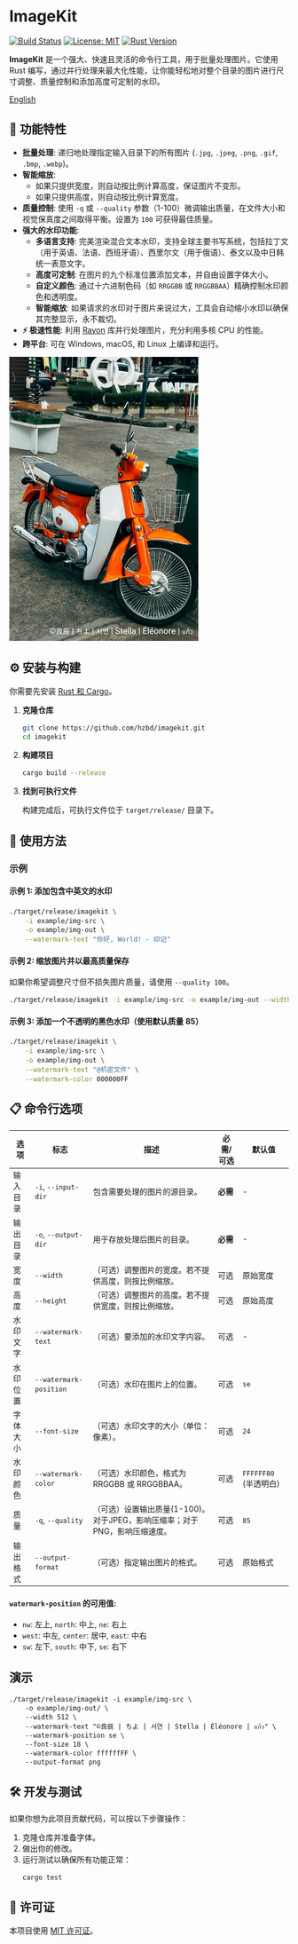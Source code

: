 # ImageKit

[![Build Status](https://img.shields.io/badge/build-passing-brightgreen)](https://github.com/hzbd/imagekit)
[![License: MIT](https://img.shields.io/badge/License-MIT-yellow.svg)](https://opensource.org/licenses/MIT)
[![Rust Version](https://img.shields.io/badge/rust-1.87%2B-blue.svg)](https://www.rust-lang.org)

**ImageKit** 是一个强大、快速且灵活的命令行工具，用于批量处理图片。它使用 Rust 编写，通过并行处理来最大化性能，让你能轻松地对整个目录的图片进行尺寸调整、质量控制和添加高度可定制的水印。

[English](./README.md)

## 🌟 功能特性

- **批量处理**: 递归地处理指定输入目录下的所有图片 (`.jpg`, `.jpeg`, `.png`, `.gif`, `.bmp`, `.webp`)。
- **智能缩放**:
    - 如果只提供宽度，则自动按比例计算高度，保证图片不变形。
    - 如果只提供高度，则自动按比例计算宽度。
- **质量控制**: 使用 `-q` 或 `--quality` 参数（1-100）微调输出质量，在文件大小和视觉保真度之间取得平衡。设置为 `100` 可获得最佳质量。
- **强大的水印功能**:
    - **多语言支持**: 完美渲染混合文本水印，支持全球主要书写系统，包括拉丁文（用于英语、法语、西班牙语）、西里尔文（用于俄语）、泰文以及中日韩统一表意文字。
    - **高度可定制**: 在图片的九个标准位置添加文本，并自由设置字体大小。
    - **自定义颜色**: 通过十六进制色码（如 `RRGGBB` 或 `RRGGBBAA`）精确控制水印颜色和透明度。
    - **智能缩放**: 如果请求的水印对于图片来说过大，工具会自动缩小水印以确保其完整显示，永不裁切。
- **⚡ 极速性能**: 利用 [Rayon](https://github.com/rayon-rs/rayon) 库并行处理图片，充分利用多核 CPU 的性能。
- **跨平台**: 可在 Windows, macOS, 和 Linux 上编译和运行。

![Demo Watermark](./example/img-out/markus-winkler.png)

## ⚙️ 安装与构建

你需要先安装 [Rust 和 Cargo](https://www.rust-lang.org/tools/install)。

1.  **克隆仓库**
    ```bash
    git clone https://github.com/hzbd/imagekit.git
    cd imagekit
    ```

2.  **构建项目**
    ```bash
    cargo build --release
    ```

3.  **找到可执行文件**

    构建完成后，可执行文件位于 `target/release/` 目录下。

## 🚀 使用方法

### 示例

#### 示例 1: 添加包含中英文的水印
```bash
./target/release/imagekit \
    -i example/img-src \
    -o example/img-out \
    --watermark-text "你好, World! - 印记"
```

#### 示例 2: 缩放图片并以最高质量保存
如果你希望调整尺寸但不损失图片质量，请使用 `--quality 100`。
```bash
./target/release/imagekit -i example/img-src -o example/img-out --width 1024 --quality 100
```

#### 示例 3: 添加一个不透明的黑色水印（使用默认质量 85）
```bash
./target/release/imagekit \
    -i example/img-src \
    -o example/img-out \
    --watermark-text "@机密文件" \
    --watermark-color 000000FF
```

## 📋 命令行选项

| 选项                 | 标志                 | 描述                                                                    | 必需/可选 | 默认值   |
| -------------------- | -------------------- | ----------------------------------------------------------------------- | --------- | -------- |
| 输入目录             | `-i`, `--input-dir`  | 包含需要处理的图片的源目录。                                            | **必需**  | -        |
| 输出目录             | `-o`, `--output-dir` | 用于存放处理后图片的目录。                                              | **必需**  | -        |
| 宽度                 | `--width`            | （可选）调整图片的宽度。若不提供高度，则按比例缩放。                    | 可选      | 原始宽度 |
| 高度                 | `--height`           | （可选）调整图片的高度。若不提供宽度，则按比例缩放。                    | 可选      | 原始高度 |
| 水印文字             | `--watermark-text`   | （可选）要添加的水印文字内容。                                          | 可选      | -        |
| 水印位置             | `--watermark-position` | （可选）水印在图片上的位置。                                            | 可选      | `se`     |
| 字体大小             | `--font-size`        | （可选）水印文字的大小（单位：像素）。                                  | 可选      | `24`     |
| 水印颜色             | `--watermark-color`  | （可选）水印颜色，格式为 RRGGBB 或 RRGGBBAA。                           | 可选      | `FFFFFF80` (半透明白) |
| 质量                 | `-q`, `--quality`    | （可选）设置输出质量(1-100)。对于JPEG，影响压缩率；对于PNG，影响压缩速度。 | 可选      | `85`     |
| 输出格式             | `--output-format`    | （可选）指定输出图片的格式。                                              | 可选      | 原始格式 |

#### `watermark-position` 的可用值:

-   `nw`: 左上, `north`: 中上, `ne`: 右上
-   `west`: 中左, `center`: 居中, `east`: 中右
-   `sw`: 左下, `south`: 中下, `se`: 右下

## 演示

```
./target/release/imagekit -i example/img-src \
    -o example/img-out/ \
    --width 512 \
    --watermark-text "©良辰 | ちよ | 서연 | Stella | Éléonore | แก้ว" \
    --watermark-position se \
    --font-size 18 \
    --watermark-color ffffffFF \
    --output-format png
```

## 🛠️ 开发与测试

如果你想为此项目贡献代码，可以按以下步骤操作：

1.  克隆仓库并准备字体。
2.  做出你的修改。
3.  运行测试以确保所有功能正常：
    ```bash
    cargo test
    ```

## 📜 许可证

本项目使用 [MIT 许可证](LICENSE)。
